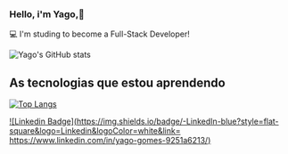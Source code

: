 ### Hello, i'm Yago,👋  
:computer: I'm studing to become a Full-Stack Developer!

![Yago's GitHub stats](https://github-readme-stats.vercel.app/api?username=yaguera&show_icons=true&theme=dracula)

## As tecnologias que estou aprendendo

[![Top Langs](https://github-readme-stats.vercel.app/api/top-langs/?username=yaguera)](https://github.com/yaguera/github-readme-stats)

[![Linkedin Badge](https://img.shields.io/badge/-LinkedIn-blue?style=flat-square&logo=Linkedin&logoColor=white&link= https://www.linkedin.com/in/yago-gomes-9251a6213/)]( https://www.linkedin.com/in/yago-gomes-9251a6213/)
